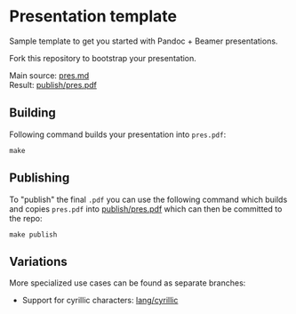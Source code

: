 # Presentation template

Sample template to get you started with Pandoc + Beamer presentations.

Fork this repository to bootstrap your presentation.

Main source: [pres.md](pres.md)  
Result: [publish/pres.pdf](publish/pres.pdf)

## Building

Following command builds your presentation into `pres.pdf`:

```
make
```

## Publishing

To "publish" the final `.pdf` you can use the following command which builds and copies `pres.pdf` into [publish/pres.pdf](publish/pres.pdf) which can then be committed to the repo:

```
make publish
```


## Variations

More specialized use cases can be found as separate branches:

- Support for cyrillic characters: [lang/cyrillic](https://github.com/liontiger23/presentation-template/tree/lang/cyrillic)
